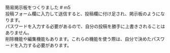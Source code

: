簡易掲示板をつくりました # m5<br>
投稿フォーム欄に入力して送信すると、投稿欄に付け足され、掲示板のようになります。<br>
パスワードを入力する必要があるので、自分の投稿を勝手に上書きされることはありません。<br>
削除機能や編集機能もあります。これらの機能を使う際は、自分で決めたパスワードを入力する必要があります。
